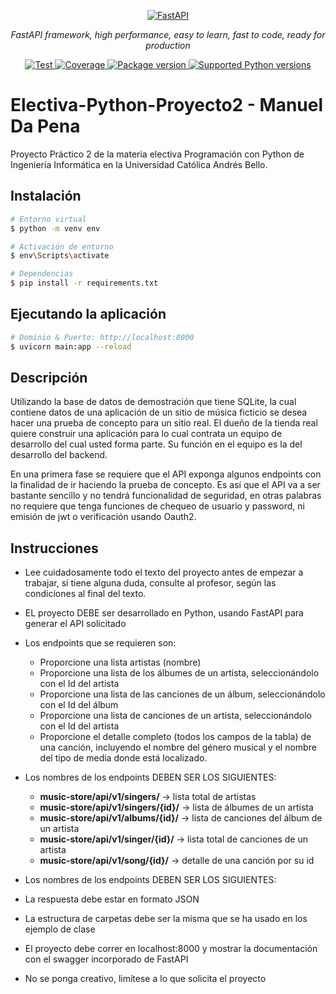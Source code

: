<p align="center">
  <a href="https://fastapi.tiangolo.com"><img src="https://fastapi.tiangolo.com/img/logo-margin/logo-teal.png" alt="FastAPI"></a>
</p>
<p align="center">
    <em>FastAPI framework, high performance, easy to learn, fast to code, ready for production</em>
</p>
<p align="center">
<a href="https://github.com/tiangolo/fastapi/actions?query=workflow%3ATest+event%3Apush+branch%3Amaster" target="_blank">
    <img src="https://github.com/tiangolo/fastapi/workflows/Test/badge.svg?event=push&branch=master" alt="Test">
</a>
<a href="https://coverage-badge.samuelcolvin.workers.dev/redirect/tiangolo/fastapi" target="_blank">
    <img src="https://coverage-badge.samuelcolvin.workers.dev/tiangolo/fastapi.svg" alt="Coverage">
</a>
<a href="https://pypi.org/project/fastapi" target="_blank">
    <img src="https://img.shields.io/pypi/v/fastapi?color=%2334D058&label=pypi%20package" alt="Package version">
</a>
<a href="https://pypi.org/project/fastapi" target="_blank">
    <img src="https://img.shields.io/pypi/pyversions/fastapi.svg?color=%2334D058" alt="Supported Python versions">
</a>
</p>

# Electiva-Python-Proyecto2 - Manuel Da Pena
Proyecto Práctico 2 de la materia electiva Programación con Python de Ingeniería Informática en la Universidad Católica Andrés Bello.

## Instalación

```bash
# Entorno virtual
$ python -m venv env

# Activación de entorno
$ env\Scripts\activate

# Dependencias
$ pip install -r requirements.txt
```
## Ejecutando la aplicación

```bash
# Dominio & Puerto: http://localhost:8000
$ uvicorn main:app --reload
```

## Descripción

Utilizando la base de datos de demostración que tiene SQLite, la cual contiene datos de una 
aplicación de un sitio de música ficticio se desea hacer una prueba de concepto para un sitio real. El 
dueño de la tienda real quiere construir una aplicación para lo cual contrata un equipo de desarrollo 
del cual usted forma parte. Su función en el equipo es la del desarrollo del backend.

En una primera fase se requiere que el API exponga algunos endpoints con la finalidad de ir haciendo
la prueba de concepto. Es así que el API va a ser bastante sencillo y no tendrá funcionalidad de 
seguridad, en otras palabras no requiere que tenga funciones de chequeo de usuario y password, 
ni emisión de jwt o verificación usando Oauth2.

## Instrucciones

- Lee cuidadosamente todo el texto del proyecto antes de empezar a trabajar, si tiene alguna duda, consulte al profesor, según las condiciones al final del texto.

- EL proyecto DEBE ser desarrollado en Python, usando FastAPI para generar el API solicitado

- Los endpoints que se requieren son:
  -  Proporcione una lista artistas (nombre)
  -  Proporcione una lista de los álbumes de un artista, seleccionándolo con el Id del artista
  -  Proporcione una lista de las canciones de un álbum, seleccionándolo con el Id del álbum
  -  Proporcione una lista de canciones de un artista, seleccionándolo con el Id del artista
  -  Proporcione el detalle completo (todos los campos de la tabla) de una canción, 
incluyendo el nombre del género musical y el nombre del tipo de media donde está 
localizado.

- Los nombres de los endpoints DEBEN SER LOS SIGUIENTES:
  -  **music-store/api/v1/singers/** -> lista total de artistas
  -  **music-store/api/v1/singers/{id}/** -> lista de álbumes de un artista
  -  **music-store/api/v1/albums/{id}/** -> lista de canciones del álbum de un artista
  -  **music-store/api/v1/singer/{id}/** -> lista total de canciones de un artista
  -  **music-store/api/v1/song/{id}/** -> detalle de una canción por su id

- Los nombres de los endpoints DEBEN SER LOS SIGUIENTES:

- La respuesta debe estar en formato JSON

- La estructura de carpetas debe ser la misma que se ha usado en los ejemplo de clase

- El proyecto debe correr en localhost:8000 y mostrar la documentación con el swagger 
incorporado de FastAPI

- No se ponga creativo, limítese a lo que solicita el proyecto
